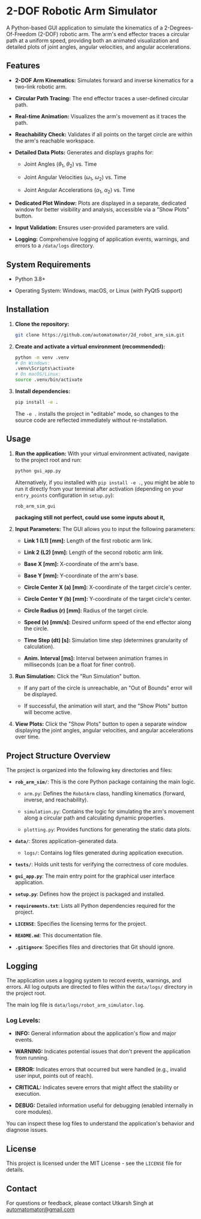 # 2-DOF Robotic Arm Simulator

A Python-based GUI application to simulate the kinematics of a 2-Degrees-Of-Freedom (2-DOF) robotic arm. The arm's end effector traces a circular path at a uniform speed, providing both an animated visualization and detailed plots of joint angles, angular velocities, and angular accelerations.

## Features

* **2-DOF Arm Kinematics:** Simulates forward and inverse kinematics for a two-link robotic arm.

* **Circular Path Tracing:** The end effector traces a user-defined circular path.

* **Real-time Animation:** Visualizes the arm's movement as it traces the path.

* **Reachability Check:** Validates if all points on the target circle are within the arm's reachable workspace.

* **Detailed Data Plots:** Generates and displays graphs for:

    * Joint Angles ($\theta_1$, $\theta_2$) vs. Time

    * Joint Angular Velocities ($\omega_1$, $\omega_2$) vs. Time

    * Joint Angular Accelerations ($\alpha_1$, $\alpha_2$) vs. Time

* **Dedicated Plot Window:** Plots are displayed in a separate, dedicated window for better visibility and analysis, accessible via a "Show Plots" button.

* **Input Validation:** Ensures user-provided parameters are valid.

* **Logging:** Comprehensive logging of application events, warnings, and errors to a `/data/logs` directory.

## System Requirements

* Python 3.8+

* Operating System: Windows, macOS, or Linux (with PyQt5 support)

## Installation

1.  **Clone the repository:**

    ```bash
    git clone https://github.com/automatomator/2d_robot_arm_sim.git
    ```

2.  **Create and activate a virtual environment (recommended):**

    ```bash
    python -m venv .venv
    # On Windows:
    .venv\Scripts\activate
    # On macOS/Linux:
    source .venv/bin/activate
    ```

3.  **Install dependencies:**

    ```bash
    pip install -e .
    ```

    The `-e .` installs the project in "editable" mode, so changes to the source code are reflected immediately without re-installation.

## Usage

1.  **Run the application:**
    With your virtual environment activated, navigate to the project root and run:

    ```bash
    python gui_app.py
    ```

    Alternatively, if you installed with `pip install -e .`, you might be able to run it directly from your terminal after activation (depending on your `entry_points` configuration in `setup.py`):

    ```bash
    rob_arm_sim_gui
    ```

    __packaging still not perfect, could use some inputs about it,__

2.  **Input Parameters:**
    The GUI allows you to input the following parameters:

    * **Link 1 (L1) [mm]:** Length of the first robotic arm link.

    * **Link 2 (L2) [mm]:** Length of the second robotic arm link.

    * **Base X [mm]:** X-coordinate of the arm's base.

    * **Base Y [mm]:** Y-coordinate of the arm's base.

    * **Circle Center X (a) [mm]:** X-coordinate of the target circle's center.

    * **Circle Center Y (b) [mm]:** Y-coordinate of the target circle's center.

    * **Circle Radius (r) [mm]:** Radius of the target circle.

    * **Speed (v) [mm/s]:** Desired uniform speed of the end effector along the circle.

    * **Time Step (dt) [s]:** Simulation time step (determines granularity of calculation).

    * **Anim. Interval [ms]:** Interval between animation frames in milliseconds (can be a float for finer control).

3.  **Run Simulation:**
    Click the "Run Simulation" button.

    * If any part of the circle is unreachable, an "Out of Bounds" error will be displayed.

    * If successful, the animation will start, and the "Show Plots" button will become active.

4.  **View Plots:**
    Click the "Show Plots" button to open a separate window displaying the joint angles, angular velocities, and angular accelerations over time.

## Project Structure Overview

The project is organized into the following key directories and files:

* **`rob_arm_sim/`**: This is the core Python package containing the main logic.

    * `arm.py`: Defines the `RobotArm` class, handling kinematics (forward, inverse, and reachability).

    * `simulation.py`: Contains the logic for simulating the arm's movement along a circular path and calculating dynamic properties.

    * `plotting.py`: Provides functions for generating the static data plots.

* **`data/`**: Stores application-generated data.

    * `logs/`: Contains log files generated during application execution.

* **`tests/`**: Holds unit tests for verifying the correctness of core modules.

* **`gui_app.py`**: The main entry point for the graphical user interface application.

* **`setup.py`**: Defines how the project is packaged and installed.

* **`requirements.txt`**: Lists all Python dependencies required for the project.

* **`LICENSE`**: Specifies the licensing terms for the project.

* **`README.md`**: This documentation file.

* **`.gitignore`**: Specifies files and directories that Git should ignore.

## Logging

The application uses a logging system to record events, warnings, and errors. All log outputs are directed to files within the `data/logs/` directory in the project root.

The main log file is `data/logs/robot_arm_simulator.log`.

### Log Levels:

* **INFO:** General information about the application's flow and major events.

* **WARNING:** Indicates potential issues that don't prevent the application from running.

* **ERROR:** Indicates errors that occurred but were handled (e.g., invalid user input, points out of reach).

* **CRITICAL:** Indicates severe errors that might affect the stability or execution.

* **DEBUG:** Detailed information useful for debugging (enabled internally in core modules).

You can inspect these log files to understand the application's behavior and diagnose issues.

## License

This project is licensed under the MIT License - see the `LICENSE` file for details.

## Contact

For questions or feedback, please contact Utkarsh Singh at automatomator@gmail.com
